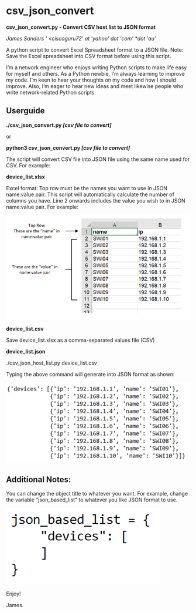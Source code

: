 # csv_json_convert

**csv_json_convert.py - Convert CSV host list to JSON format**

_James Sanders ' <ciscoguru72' *at* 'yahoo' *dot* 'com' *dot 'au'_

A python script to convert Excel Spreadsheet format to a JSON file. Note: Save the Excel spreadsheet into CSV format before using this script.

I’m a network engineer who enjoys writing Python scripts to make life easy for myself and others. As a Python newbie, I’m always learning to improve my code. I’m keen to hear your thoughts on my code and how I should improve. Also, I’m eager to hear new ideas and meet likewise people who write network-related Python scripts.

## Userguide

**./csv_json_convert.py _[csv file to convert]_**

or 

**python3 csv_json_convert.py _[csv file to convert]_**

The script will convert CSV file into JSON file using the same name used for CSV. For example:

**device_list.xlsx**

Excel format: Top row must be the names you want to use in JSON name:value pair. This script will automatically calculate the number of columns you have. Line 2 onwards includes the value you wish to in JSON name:value pair. For example:

![Excel Format](https://github.com/Sandworks/csv_json_convert/blob/f673498a0b43a9abeaaf2c687664d2e2017a9623/excel_format.PNG)

**device_list.csv**

Save device_list.xlsx as a comma-separated values file (CSV)

**device_list.json**

./csv_json_host_list.py device_list.csv

Typing the above command will generate into JSON format as shown:

![JSON Format](https://github.com/Sandworks/csv_json_convert/blob/6afc3b81ecaa670d419af891920ecacffb11b6b6/json_format.PNG)

## Additional Notes:

You can change the object title to whatever you want. For example, change the variable “json_based_list” to whatever you like JSON format to use.

![JSON Based List](https://github.com/Sandworks/csv_json_convert/blob/6afc3b81ecaa670d419af891920ecacffb11b6b6/json_based_list.PNG)

Enjoy!

James.
